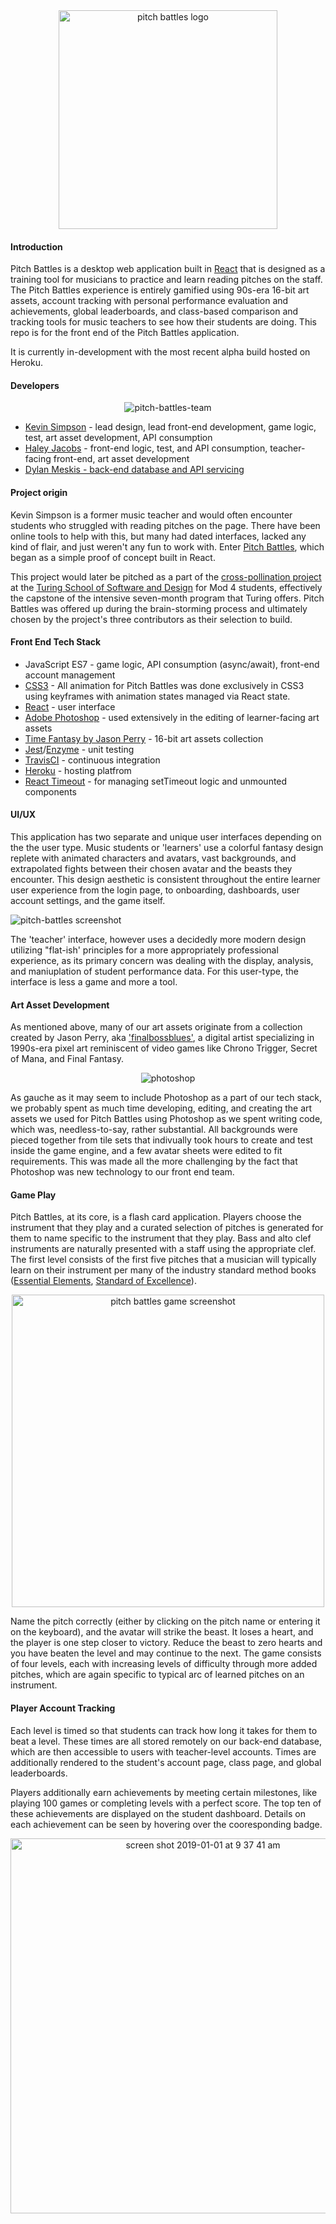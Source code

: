 <div align='center'>
  <img width="350" alt="pitch battles logo" src="https://user-images.githubusercontent.com/29719272/50570169-b9073680-0d3b-11e9-8ae0-0274365f65a6.png">
</div>

#### Introduction

Pitch Battles is a desktop web application built in [React](https://github.com/facebook/create-react-app) that is designed as a training tool for musicians to practice and learn reading pitches on the staff. The Pitch Battles experience is entirely gamified using 90s-era 16-bit art assets, account tracking with personal performance evaluation and achievements, global leaderboards, and class-based comparison and tracking tools for music teachers to see how their students are doing. This repo is for the front end of the Pitch Battles application.

It is currently in-development with the most recent alpha build hosted on Heroku.

#### Developers

<div align='center'>
  <img src='https://user-images.githubusercontent.com/29719272/50570158-0cc55000-0d3b-11e9-91e3-bc33ab61d933.png'  alt='pitch-battles-team' />
</div>

- [Kevin Simpson](https://github.com/relasine) - lead design, lead front-end development, game logic, test, art asset development, API consumption
- [Haley Jacobs](https://github.com/hljacobs5) - front-end logic, test, and API consumption, teacher-facing front-end, art asset development
- [Dylan Meskis - back-end database and API servicing](https://github.com/dmeskis/pitch_battles_be)

#### Project origin

Kevin Simpson is a former music teacher and would often encounter students who struggled with reading pitches on the page. There have been online tools to help with this, but many had dated interfaces, lacked any kind of flair, and just weren't any fun to work with. Enter [Pitch Battles](https://relasine.github.io/pitch-battles-poc/), which began as a simple proof of concept built in React.

This project would later be pitched as a part of the [cross-pollination project](http://frontend.turing.io/projects/capstone.html) at the [Turing School of Software and Design](https://turing.io/) for Mod 4 students, effectively the capstone of the intensive seven-month program that Turing offers. Pitch Battles was offered up during the brain-storming process and ultimately chosen by the project's three contributors as their selection to build.

#### Front End Tech Stack

- JavaScript ES7 - game logic, API consumption (async/await), front-end account management
- [CSS3](https://developer.mozilla.org/en-US/docs/Web/CSS/CSS3) - All animation for Pitch Battles was done exclusively in CSS3 using keyframes with animation states managed via React state.
- [React](https://github.com/facebook/create-react-app) - user interface
- [Adobe Photoshop](https://www.adobe.com/products/photoshop.html) - used extensively in the editing of learner-facing art assets
- [Time Fantasy by Jason Perry](http://www.timefantasy.net/) - 16-bit art assets collection
- [Jest](https://jestjs.io/)/[Enzyme](https://airbnb.io/enzyme/) - unit testing
- [TravisCI](http://travis-ci.org) - continuous integration
- [Heroku](www.heroku.com) - hosting platfrom
- [React Timeout](https://www.npmjs.com/package/react-timeout) - for managing setTimeout logic and unmounted components

#### UI/UX

This application has two separate and unique user interfaces depending on the the user type. Music students or 'learners' use a colorful fantasy design replete with animated characters and avatars, vast backgrounds, and extrapolated fights between their chosen avatar and the beasts they encounter. This design aesthetic is consistent throughout the entire learner user experience from the login page, to onboarding, dashboards, user account settings, and the game itself.

<div style='align-center'>
  <img src='https://user-images.githubusercontent.com/29719272/50570223-45b2f400-0d3e-11e9-95b9-c80bd2934607.png' alt='pitch-battles screenshot' />
</div>

The 'teacher' interface, however uses a decidedly more modern design utilizing "flat-ish' principles for a more appropriately professional experience, as its primary concern was dealing with the display, analysis, and maniuplation of student performance data. For this user-type, the interface is less a game and more a tool.

#### Art Asset Development

As mentioned above, many of our art assets originate from a collection created by Jason Perry, aka ['finalbossblues'](https://patreon.com/finalbossblues), a digital artist specializing in 1990s-era pixel art reminiscent of video games like Chrono Trigger, Secret of Mana, and Final Fantasy.

<div align='center'>
  <img src='https://user-images.githubusercontent.com/29719272/50570205-fb7d4300-0d3c-11e9-820b-61166e5fbf04.png' alt='photoshop'/>
</div>

As gauche as it may seem to include Photoshop as a part of our tech stack, we probably spent as much time developing, editing, and creating the art assets we used for Pitch Battles using Photoshop as we spent writing code, which was, needless-to-say, rather substantial. All backgrounds were pieced together from tile sets that indivually took hours to create and test inside the game engine, and a few avatar sheets were edited to fit requirements. This was made all the more challenging by the fact that Photoshop was new technology to our front end team.

#### Game Play

Pitch Battles, at its core, is a flash card application. Players choose the instrument that they play and a curated selection of pitches is generated for them to name specific to the instrument that they play. Bass and alto clef instruments are naturally presented with a staff using the appropriate clef. The first level consists of the first five pitches that a musician will typically learn on their instrument per many of the industry standard method books ([Essential Elements](https://www.essentialelementsinteractive.com/), [Standard of Excellence](https://www.brucepearsonmusic.com/method/enhanced/)).

<div align='center'>
  <img src='https://user-images.githubusercontent.com/29719272/50574583-4d0ee780-0da8-11e9-9d75-e46787f7231a.png' alt='pitch battles game screenshot' style="width:500px;" />
</div>

Name the pitch correctly (either by clicking on the pitch name or entering it on the keyboard), and the avatar will strike the beast. It loses a heart, and the player is one step closer to victory. Reduce the beast to zero hearts and you have beaten the level and may continue to the next. The game consists of four levels, each with increasing levels of difficulty through more added pitches, which are again specific to typical arc of learned pitches on an instrument.

#### Player Account Tracking

Each level is timed so that students can track how long it takes for them to beat a level. These times are all stored remotely on our back-end database, which are then accessible to users with teacher-level accounts. Times are additionally rendered to the student's account page, class page, and global leaderboards.

Players additionally earn achievements by meeting certain milestones, like playing 100 games or completing levels with a perfect score. The top ten of these achievements are displayed on the student dashboard. Details on each achievement can be seen by hovering over the cooresponding badge.

<div align='center'>
  <img width="600" alt="screen shot 2019-01-01 at 9 37 41 am" src="https://user-images.githubusercontent.com/29719272/50574608-e938ee80-0da8-11e9-869b-bcf20ac9a423.png">
</div>
